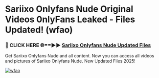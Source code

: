 # Sariixo Onlyfans Nude Original Videos 0nlyFans Leaked - Files Updated! (wfao)

<h3>🔴 CLICK HERE 🌐==►► <a href="https://tinyurl.com/2jnfzry5" rel="nofollow">Sariixo Onlyfans Nude Updated Files</a></h3>

Get Sariixo Onlyfans Nude and all content. Now you can access all videos and pictures of Sariixo Onlyfans Nude. New Updated Files 2025!

[![wfao](https://i.imgur.com/GyGTBgg.gif)](https://tinyurl.com/2jnfzry5)
